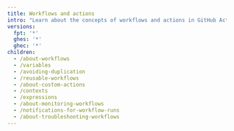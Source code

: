 ```yaml
---
title: Workflows and actions
intro: "Learn about the concepts of workflows and actions in GitHub Actions."
versions:
  fpt: '*'
  ghes: '*'
  ghec: '*'
children:
  - /about-workflows
  - /variables
  - /avoiding-duplication
  - /reusable-workflows
  - /about-custom-actions
  - /contexts
  - /expressions
  - /about-monitoring-workflows
  - /notifications-for-workflow-runs
  - /about-troubleshooting-workflows
---
```

